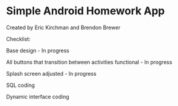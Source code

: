 # Simple Android Homework App

Created by Eric Kirchman and Brendon Brewer

Checklist:

Base design - In progress

All buttons that transition between activities functional - In progress

Splash screen adjusted - In progress

SQL coding

Dynamic interface coding
